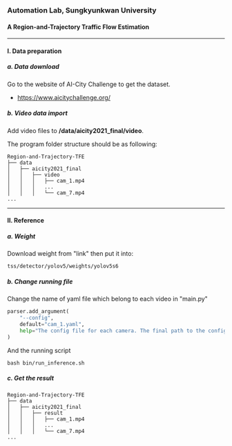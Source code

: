### Automation Lab, Sungkyunkwan University

#### A Region-and-Trajectory Traffic Flow Estimation 

---

#### I. Data preparation

##### a. Data download

Go to the website of AI-City Challenge to get the dataset.

* https://www.aicitychallenge.org/

##### b. Video data import

Add video files to **/data/aicity2021_final/video**.
   
The program folder structure should be as following:

```
Region-and-Trajectory-TFE
├── data
│   ├── aicity2021_final
│   │   ├── video
│   │   │   ├── cam_1.mp4
│   │   │   ...
│   │   │   └── cam_7.mp4
...
```

---

#### II. Reference

##### a. Weight 

Download weight from "link" then put it into:
```
tss/detector/yolov5/weights/yolov5s6
```

##### b. Change running file

Change the name of yaml file which belong to each video in "main.py"

```python
parser.add_argument(
	"--config",
	default="cam_1.yaml",
	help="The config file for each camera. The final path to the config file is: TSS/data/[dataset]/configs/[config]/"
)
```

And the running script

```shell
bash bin/run_inference.sh
```

##### c. Get the result

```
Region-and-Trajectory-TFE
├── data
│   ├── aicity2021_final
│   │   ├── result
│   │   │   ├── cam_1.mp4
│   │   │   ...
│   │   │   └── cam_7.mp4
...
```
